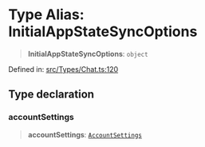 # Type Alias: InitialAppStateSyncOptions

> **InitialAppStateSyncOptions**: `object`

Defined in: [src/Types/Chat.ts:120](https://github.com/Fokusdotid/Baileys/blob/039f28db78950e3bac7c407f144ea390dcdf207d/src/Types/Chat.ts#L120)

## Type declaration

### accountSettings

> **accountSettings**: [`AccountSettings`](AccountSettings.md)
